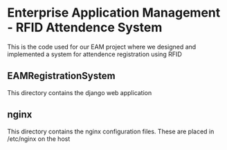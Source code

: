 # Enterprise Application Management - RFID Attendence System
This is the code used for our EAM project where we designed and implemented a system for attendence registration using RFID

## EAMRegistrationSystem
This directory contains the django web application

## nginx
This directory contains the nginx configuration files. These are placed in /etc/nginx on the host
